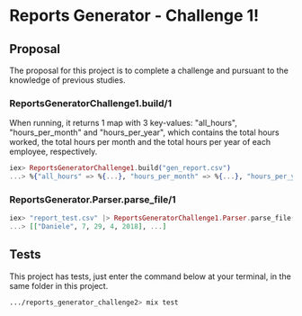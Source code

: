 # Reports Generator - Challenge 1!

## Proposal
The proposal for this project is to complete a challenge and pursuant to the knowledge of previous studies.<br>

### ReportsGeneratorChallenge1.build/1
When running, it returns 1 map with 3 key-values: "all_hours", "hours_per_month" and "hours_per_year", which contains the total hours worked, the total hours per month and the total hours per year of each employee, respectively.

```elixir
iex> ReportsGeneratorChallenge1.build("gen_report.csv")
...> %{"all_hours" => %{...}, "hours_per_month" => %{...}, "hours_per_year" => %{...}}
```

### ReportsGenerator.Parser.parse_file/1

```elixir
iex> "report_test.csv" |> ReportsGeneratorChallenge1.Parser.parse_file() |> Enum.map(& &1)
...> [["Daniele", 7, 29, 4, 2018], ...]
```

## Tests

This project has tests, just enter the command below at your terminal, in the same folder in this project.
```sh
.../reports_generator_challenge2> mix test
```